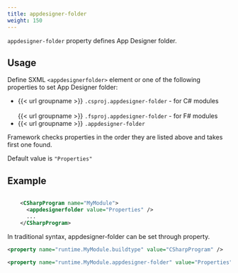 ```yaml
---
title: appdesigner-folder
weight: 150
---
```


 `appdesigner-folder` property defines App Designer folder.

## Usage ##

Define SXML `<appdesignerfolder>` element or one of the following properties to set App Designer folder:

 - {{< url groupname >}} `.csproj.appdesigner-folder` - for C# modules<br><br>{{< url groupname >}} `.fsproj.appdesigner-folder` - for F# modules
 - {{< url groupname >}} `.appdesigner-folder`

Framework checks properties in the order they are listed above and takes first one found.

Default value is  `"Properties"` 

## Example ##


```xml

    <CSharpProgram name="MyModule">
      <appdesignerfolder value="Properties" />
      ...
    </CSharpProgram>

```
In traditional syntax, appdesigner-folder can be set through property.


```xml
<property name="runtime.MyModule.buildtype" value="CSharpProgram" />

<property name="runtime.MyModule.appdesigner-folder" value="Properties"/>
```
